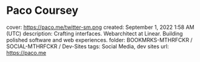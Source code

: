 # Paco Coursey

cover: https://paco.me/twitter-sm.png
created: September 1, 2022 1:58 AM (UTC)
description: Crafting interfaces. Webarchitect at Linear. Building polished software and web experiences.
folder: BOOKMRKS-MTHRFCKR / SOCIAL-MTHRFCKR / Dev-Sites
tags: Social Media, dev sites
url: https://paco.me